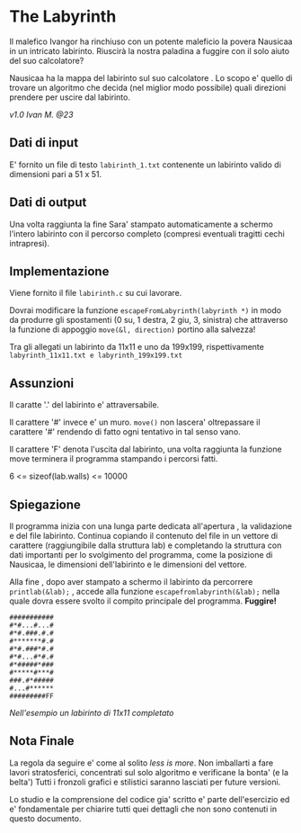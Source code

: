 # The Labyrinth
Il malefico  Ivangor ha rinchiuso con un potente maleficio la povera Nausicaa  in  un  intricato labirinto. Riuscirà la nostra paladina a fuggire con il solo aiuto del suo calcolatore?

Nausicaa ha la mappa del labirinto sul suo calcolatore . Lo scopo e' quello di trovare un algoritmo che decida (nel miglior modo possibile) quali direzioni prendere per uscire dal labirinto.

*v1.0 Ivan M. @23*


## Dati di input
E' fornito un file di testo ```labirinth_1.txt``` contenente un labirinto valido di dimensioni pari a  51 x 51.
## Dati di output
Una volta raggiunta la fine Sara' stampato automaticamente a schermo l'intero labirinto con il percorso completo (compresi eventuali tragitti cechi intrapresi).
## Implementazione
Viene fornito il file ```labirinth.c``` su cui lavorare.

Dovrai modificare la funzione ```escapeFromLabyrinth(labyrinth *)``` in modo da produrre gli spostamenti (0 su, 1 destra, 2 giu, 3, sinistra) che attraverso la funzione di appoggio ```move(&l, direction)``` portino alla salvezza!

Tra gli allegati un labirinto da 11x11 e uno da 199x199, rispettivamente ```labyrinth_11x11.txt e labyrinth_199x199.txt```

## Assunzioni
Il caratte '.' del labirinto e' attraversabile.

Il carattere '#' invece e' un muro. ```move()``` non lascera' oltrepassare il carattere '#' rendendo di  fatto ogni tentativo in tal senso vano.

Il carattere 'F' denota l'uscita dal labirinto, una volta raggiunta la funzione move terminera il programma stampando i percorsi fatti.

6 <= sizeof(lab.walls) <= 10000

## Spiegazione
Il programma inizia con una lunga parte dedicata all'apertura , la validazione e del file labirinto. Continua copiando il contenuto del file in un vettore di carattere (raggiungibile dalla struttura lab) e completando la struttura con dati importanti per lo svolgimento del programma, come la posizione di Nausicaa, le dimensioni dell'labirinto e le dimensioni del vettore.

Alla fine , dopo aver stampato a schermo il labirinto da percorrere ``` printlab(&lab); ``` , accede alla funzione ```escapefromlabyrinth(&lab);```
nella quale dovra essere svolto il compito principale del programma. **Fuggire!**


	###########
	#*#...#...#
	#*#.###.#.#
	#*******#.#
	#*#.###*#.#
	#*#...#*#.#
	#*#####*###
	#*****#***#
	###.#*#####
	#...#******
	#########FF
*Nell'esempio un labirinto di 11x11 completato*

## Nota Finale
La regola da seguire e' come al solito *less is more*. Non imballarti a fare lavori stratosferici, concentrati sul solo algoritmo e verificane la bonta' (e la belta') Tutti i fronzoli grafici e stilistici saranno lasciati per future versioni.

Lo studio e la comprensione del codice gia' scritto e' parte dell'esercizio ed e' fondamentale per chiarire tutti quei dettagli che non sono contenuti in questo documento.
